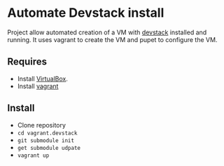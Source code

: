 # Automate Devstack install

Project allow automated creation of a VM with [devstack](http://www.devstack.org) 
installed and running. It uses vagrant to create the VM and pupet to configure 
the VM. 

## Requires

* Install [VirtualBox](http://virtualbox.org).
* Install [vagrant](http://vagrantup.com)

## Install 

* Clone repository 
* `cd vagrant.devstack`
* `git submodule init`
* `get submodule udpate`
* `vagrant up`